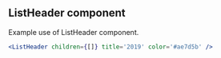 ## ListHeader component

Example use of ListHeader component.

```jsx
<ListHeader children={[]} title='2019' color='#ae7d5b' />
```
